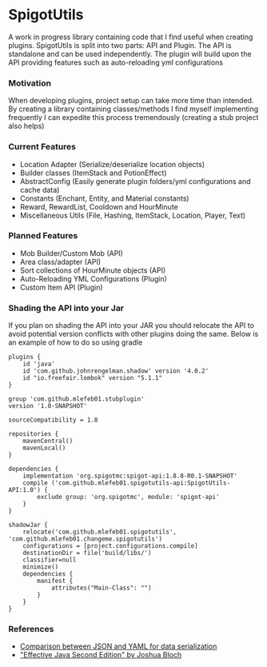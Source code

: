 # SpigotUtils
A work in progress library containing code that I find useful when creating plugins. 
SpigotUtils is split into two parts: API and Plugin. The API is standalone and can be 
used independently. The plugin will build upon the API providing features such as auto-reloading
yml configurations

### Motivation
When developing plugins, project setup can take more time than intended. By creating a 
library containing classes/methods I find myself implementing frequently I can expedite
this process tremendously (creating a stub project also helps)

### Current Features
- Location Adapter (Serialize/deserialize location objects)
- Builder classes (ItemStack and PotionEffect)
- AbstractConfig (Easily generate plugin folders/yml configurations and cache data)
- Constants (Enchant, Entity, and Material constants)
- Reward, RewardList, Cooldown and HourMinute
- Miscellaneous Utils (File, Hashing, ItemStack, Location, Player, Text)

### Planned Features
- Mob Builder/Custom Mob (API)
- Area class/adapter (API)
- Sort collections of HourMinute objects (API) 
- Auto-Reloading YML Configurations (Plugin)
- Custom Item API (Plugin)

### Shading the API into your Jar
If you plan on shading the API into your JAR you should relocate the API to avoid potential version
conflicts with other plugins doing the same. Below is an example of how to do so using gradle
```$xslt
plugins {
    id 'java'
    id 'com.github.johnrengelman.shadow' version '4.0.2'
	id "io.freefair.lombok" version "5.1.1"
}

group 'com.github.mlefeb01.stubplugin'
version '1.0-SNAPSHOT'

sourceCompatibility = 1.8

repositories {
    mavenCentral()
    mavenLocal()
}

dependencies {
    implementation 'org.spigotmc:spigot-api:1.8.8-R0.1-SNAPSHOT'
    compile ('com.github.mlefeb01.spigotutils-api:SpigotUtils-API:1.0') {
        exclude group: 'org.spigotmc', module: 'spigot-api'
    }
}

shadowJar {
    relocate('com.github.mlefeb01.spigotutils', 'com.github.mlefeb01.changeme.spigotutils')
    configurations = [project.configurations.compile]
    destinationDir = file('build/libs/')
    classifier=null
    minimize()
    dependencies {
        manifest {
            attributes("Main-Class": "")
        }
    }
}
```

### References
- [Comparison between JSON and YAML for data serialization](http://citeseerx.ist.psu.edu/viewdoc/download?doi=10.1.1.1048.2508&rep=rep1&type=pdf)
- ["Effective Java Second Edition" by Joshua Bloch](https://www.amazon.com/Effective-Java-2nd-Joshua-Bloch/dp/0321356683)